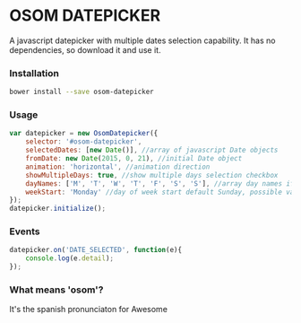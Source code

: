 # OSOM DATEPICKER #
A javascript datepicker with multiple dates selection capability.
It has no dependencies, so download it and use it.
### Installation ###
```bash
bower install --save osom-datepicker
```
### Usage ###
```javascript
var datepicker = new OsomDatepicker({
	selector: '#osom-datepicker',
	selectedDates: [new Date()], //array of javascript Date objects
	fromDate: new Date(2015, 0, 21), //initial Date object
	animation: 'horizontal', //animation direction
	showMultipleDays: true, //show multiple days selection checkbox
	dayNames: ['M', 'T', 'W', 'T', 'F', 'S', 'S'], //array day names if you want something different than S, M, T, W, T, F, S
	weekStart: 'Monday' //day of week start default Sunday, possible value Monday
});
datepicker.initialize();
```
### Events ###
```javascript
datepicker.on('DATE_SELECTED', function(e){
	console.log(e.detail);
});
```
### What means 'osom'? ###
It's the spanish pronunciaton for Awesome